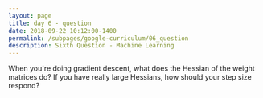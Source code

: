 ```yaml
---
layout: page
title: day 6 - question
date: 2018-09-22 10:12:00-1400
permalink: /subpages/google-curriculum/06_question
description: Sixth Question - Machine Learning
---
```


When you're doing gradient descent, what does the Hessian of the weight matrices do? If you have really large Hessians, how should your step size respond?
